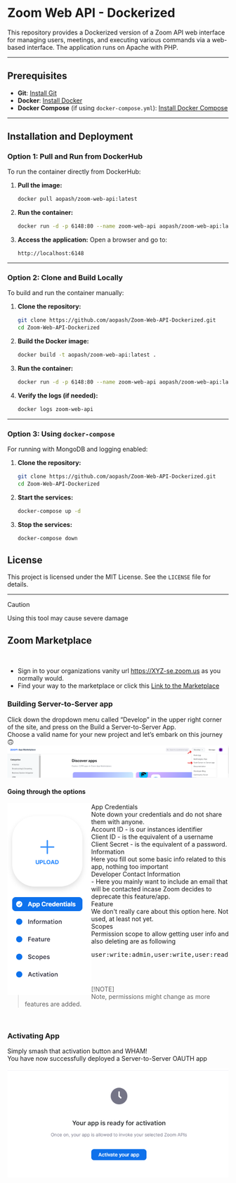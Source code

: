 # **Zoom Web API - Dockerized**

This repository provides a Dockerized version of a Zoom API web interface for managing users, meetings, and executing various commands via a web-based interface. The application runs on Apache with PHP.

---

## **Prerequisites**
- **Git**: [Install Git](https://git-scm.com/book/en/v2/Getting-Started-Installing-Git)
- **Docker**: [Install Docker](https://docs.docker.com/engine/install/ubuntu/#installation-methods)
- **Docker Compose** (if using `docker-compose.yml`): [Install Docker Compose](https://docs.docker.com/compose/install/)

---


## **Installation and Deployment**

### **Option 1: Pull and Run from DockerHub**
To run the container directly from DockerHub:

1. **Pull the image:**
   ```sh
   docker pull aopash/zoom-web-api:latest
   ```

2. **Run the container:**
   ```sh
   docker run -d -p 6148:80 --name zoom-web-api aopash/zoom-web-api:latest
   ```

3. **Access the application:**
   Open a browser and go to:
   ```
   http://localhost:6148
   ```

---

### **Option 2: Clone and Build Locally**
To build and run the container manually:

1. **Clone the repository:**
   ```sh
   git clone https://github.com/aopash/Zoom-Web-API-Dockerized.git
   cd Zoom-Web-API-Dockerized
   ```

2. **Build the Docker image:**
   ```sh
   docker build -t aopash/zoom-web-api:latest .
   ```

3. **Run the container:**
   ```sh
   docker run -d -p 6148:80 --name zoom-web-api aopash/zoom-web-api:latest
   ```

4. **Verify the logs (if needed):**
   ```sh
   docker logs zoom-web-api
   ```

---

### **Option 3: Using `docker-compose`**
For running with MongoDB and logging enabled:

1. **Clone the repository:**
   ```sh
   git clone https://github.com/aopash/Zoom-Web-API-Dockerized.git
   cd Zoom-Web-API-Dockerized
   ```

2. **Start the services:**
   ```sh
   docker-compose up -d
   ```

3. **Stop the services:**
   ```sh
   docker-compose down
   ```

## **License**
This project is licensed under the MIT License. See the `LICENSE` file for details.


---

> [!CAUTION]
> Using this tool may cause severe damage

<h2 id="zoom-marketplace">Zoom Marketplace</h2><br>
<ul>
<li>Sign in to your organizations vanity url <a href="https://XYZ-se.zoom.us">https://XYZ-se.zoom.us</a> as you normally would.</li>
<li>Find your way to the marketplace or click this <a href="https://marketplace.zoom.us/">Link to the Marketplace</a></li>
</ul>
<h3 id="building-server-to-server-app">Building Server-to-Server app</h3>
<p>Click down the dropdown menu called “Develop” in the upper right corner of the site, and press on the Build a Server-to-Server App. <br> Choose a valid name for your new project and let’s embark on this journey 🙃<br>
<img src="https://raw.githubusercontent.com/aopash/svglogo/main/marketplace-build-server-to-server-app.png" alt="finding the button to build the app"></p>
<h4 id="going-through-the-options">Going through the options</h4>
<!-- ![Going-through-the-options](https://raw.githubusercontent.com/aopash/svglogo/main/Going-through-the-options.png) -->
<img align="left" src="https://raw.githubusercontent.com/aopash/svglogo/main/Going-through-the-options.png">
  <dl>
  <dt>App Credentials</dt>
    <dd>Note down your credentials and do not share them with anyone.<br>Account ID - is our instances identifier<br>Client ID - is the equivalent of a username<br>Client Secret - is the equivalent of a password.</dd>
  <dt>Information</dt>
    <dd>Here you fill out some basic info related to this app, nothing too important<br>Developer Contact Information<br>- Here you mainly want to include an email that will be contacted incase Zoom decides to deprecate this feature/app.</dd>
  <dt>Feature</dt>
    <dd>We don't really care about this option here. Not used, at least not yet.</dd>
  <dt>Scopes</dt>
    <dd>Permission scope to allow getting user info and also deleting are as following<br><pre>user:write:admin,user:write,user:read:admin,user:read,user_info:read</pre></dd>
</dl>
<br><br><blockquote>
<p>[!NOTE]<br>
Note, permissions might change as more features are added.</p>
</blockquote>
<br clear="left">
<h3 id="activating-app">Activating App</h3>
<p>Simply smash that activation button and WHAM! <br>You have now successfully deployed a Server-to-Server OAUTH app</p>
<p><img src="https://raw.githubusercontent.com/aopash/svglogo/main/activate-app.png" alt="Activating the app"></p>
